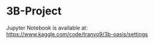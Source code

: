 # 3B-Project
Jupyter Notebook is available at:
https://www.kaggle.com/code/tranvo9/3b-oasis/settings

